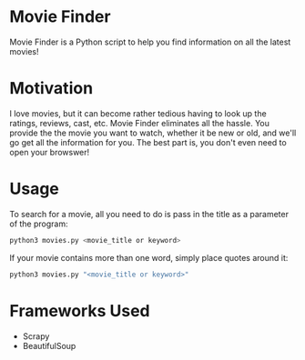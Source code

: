 # Movie Finder

Movie Finder is a Python script to help you find information on all the latest movies! 

# Motivation
I love movies, but it can become rather tedious having to look up the ratings, reviews, cast, etc. Movie Finder eliminates all the hassle. You provide the the movie you want to watch, whether it be new or old, and we'll go get all the information for you. The best part is, you don't even need to open your browswer!

# Usage
To search for a movie, all you need to do is pass in the title as a parameter of the program:
```bash
python3 movies.py <movie_title or keyword>
```

If your movie contains more than one word, simply place quotes around it:
```bash
python3 movies.py "<movie_title or keyword>"
```
# Frameworks Used
+ Scrapy
+ BeautifulSoup
